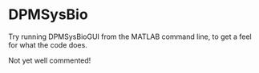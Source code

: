 # DPMSysBio

Try running DPMSysBioGUI from the MATLAB command line, to get a feel for what the code does.

Not yet well commented!
